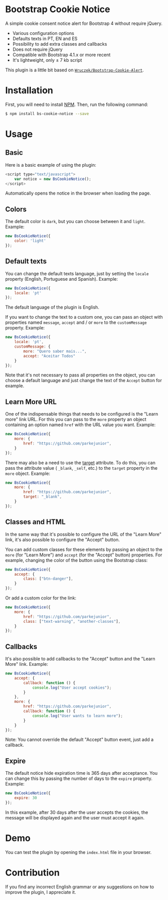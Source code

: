 
# Bootstrap Cookie Notice

A simple cookie consent notice alert for Bootstrap 4 without require jQuery.

- Various configuration options
- Defaults texts in PT, EN and ES
- Possibility to add extra classes and callbacks
- Does not require jQuery
- Compatible with Bootstrap 4.1.x or more recent
- It's lightweight, only ± 7 kb script

This plugin is a little bit based on [`Wruczek/Bootstrap-Cookie-Alert`](https://github.com/Wruczek/Bootstrap-Cookie-Alert).

# Installation

First, you will need to install [NPM](https://www.npmjs.com/get-npm). Then, run the following command:
```bash
$ npm install bs-cookie-notice --save
```

# Usage

## Basic
Here is a basic example of using the plugin:
```js
<script type="text/javascript">
    var notice = new BsCookieNotice();
</script>
```
Automatically opens the notice in the browser when loading the page.

## Colors
The default color is `dark`, but you can choose between it and `light`. Example:
```js
new BsCookieNotice({
    color: 'light'
});
```

## Default texts
You can change the default texts language, just by setting the `locale` property (English, Portuguese and Spanish). Example:
```js
new BsCookieNotice({
    locale: 'pt'
});
```
The default language of the plugin is English.

If you want to change the text to a custom one, you can pass an object with properties named `message`, `accept` and / or `more` to the `customMessage` property. Example:
```js
new BsCookieNotice({
    locale: 'pt',
    customMessage: {
        more: "Quero saber mais...",
        accept: "Aceitar Todos"
    }
});
```
Note that it's not necessary to pass all properties on the object, you can choose a default language and just change the text of the `Accept` button for example.

## Learn More URL
One of the indispensable things that needs to be configured is the "Learn more" link URL. For this you can pass to the `more` property an object containing an option named `href` with the URL value you want. Example:
```js
new BsCookieNotice({
    more: {
        href: "https://github.com/parkejunior",
    }
});
```
There may also be a need to use the [target](https://www.w3schools.com/tags/att_a_target.asp) attribute. To do this, you can pass the attribute value ( `_blank`, `_self`, etc.) to the `target` property in the `more` object. Example: 
```js
new BsCookieNotice({
    more: {
        href: "https://github.com/parkejunior",
        target: "_blank",
    }
});
```

## Classes and HTML
In the same way that it's possible to configure the URL of the "Learn More" link, it's also possible to configure the "Accept" button.

You can add custom classes for these elements by passing an object to the `more` (for "Learn More") and `accept` (for the "Accept" button) properties. For example, changing the color of the button using the Bootstrap class:
```js
new BsCookieNotice({
    accept: {
        class: ["btn-danger"],
    }
});
```
Or add a custom color for the link:
```js
new BsCookieNotice({
    more: {
        href: "https://github.com/parkejunior",
        class: ["text-warning", "another-classes"],
    }
});
```
## Callbacks
It's also possible to add callbacks to the "Accept" button and the "Learn More" link. Example: 
```js
new BsCookieNotice({
    accept: {
        callback: function () {
            console.log("User accept cookies");
        }
    },
    more: {
        href: "https://github.com/parkejunior",
        callback: function () {
            console.log("User wants to learn more");
        }
    }
});
```
Note: You cannot override the default "Accept" button event, just add a callback.

## Expire
The default notice hide expiration time is 365 days after acceptance. You can change this by passing the number of days to the `expire` property. Example:
```js
new BsCookieNotice({
    expire: 30
});
```
In this example, after 30 days after the user accepts the cookies, the message will be displayed again and the user must accept it again.

# Demo
You can test the plugin by opening the `index.html` file in your browser.

# Contribution
If you find any incorrect English grammar or any suggestions on how to improve the plugin, I appreciate it.
